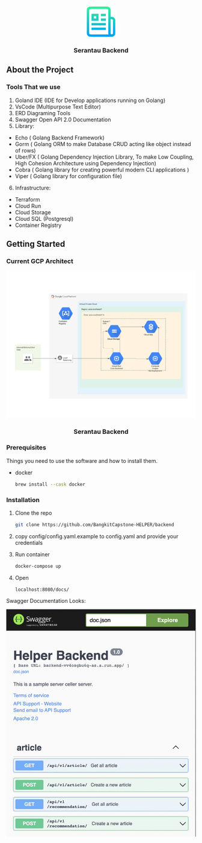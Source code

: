 <div id="top"></div>

<br />
<div align="center">
  <a href="https://github.com/github_username/repo_name">
    <img src="static/logo.png" alt="Logo" width="80" height="80">
  </a>

<h3 align="center">Serantau Backend</h3>


</div>


## About the Project
### Tools That we use
1. Goland IDE (IDE for Develop applications running on Golang)
2. VsCode (Multipurpose Text Editor)
3. ERD Diagraming Tools
4. Swagger Open API 2.0 Documentation
5. Library:
+ Echo ( Golang Backend Framework)
+ Gorm ( Golang ORM to make Database CRUD acting like object instead of rows)
+ Uber/FX ( Golang Dependency Injection Library, To make Low Coupling, High Cohesion Architecture using Dependency Injection)
+ Cobra ( Golang library for creating powerful modern CLI applications )
+ Viper ( Golang library for configuration file)
6. Infrastructure:
+ Terraform
+ Cloud Run
+ Cloud Storage
+ Cloud SQL (Postgresql)
+ Container Registry

## Getting Started

### Current GCP Architect

<div align="center">
  <a href="https://github.com/github_username/repo_name">
    <img src="static/GCP.png" alt="Logo" >
  </a>

<h3 align="center">Serantau Backend</h3>


</div>


### Prerequisites

Things you need to use the software and how to install them.
* docker
  ```sh
  brew install --cask docker
  ```

### Installation

1. Clone the repo
   ```sh
   git clone https://github.com/BangkitCapstone-HELPER/backend
   ```
2. copy config/config.yaml.example to config.yaml and provide your credentials

3. Run container
   ```sh
   docker-compose up
   ```
4. Open 
    ```curl
    localhost:8080/docs/
    ```

Swagger Documentation Looks:
<div align="center">
  <a href="https://github.com/github_username/repo_name">
    <img src="static/Screenshot_3.png" alt="Logo" >
  </a>


</div>
